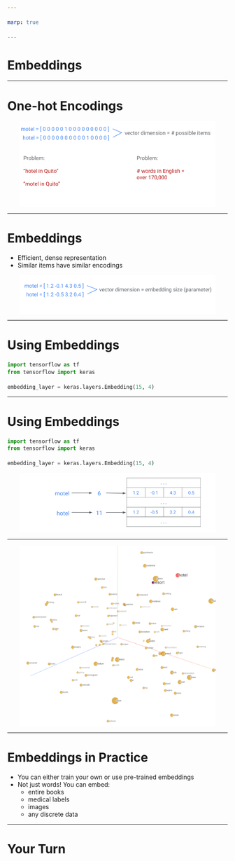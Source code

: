 ```yaml
---

marp: true

---
```


<style>
img[alt~="center"] {
  display: block;
  margin: 0 auto;
}
</style>

# Embeddings

---

# One-hot Encodings

![center](res/embeddings01.png)

<!--
Suppose we’re working with input data with a large number of possible categories, such as words. Our machine learning models can’t work directly on words; they need to take a vector of numbers as input. Traditionally we could do this using a “one-hot encoding” (as shown). 

The dimension of the vectors is the number of possible items. In this case that's words. Each column in the vector corresponds to a different word. In this example the sixth position in a vector corresponds to the word "motel," so "motel" is encoded as a vector with five leading 0's, a 1 in the 6th position and 0's everywhere after. Similarly, the 11th position corresponds to the word "hotel." 

But hotel and motel are very similar words. They are spelled similarly AND they have similar meaning. When thinking about the vector encodings of these two words, it seems natural to expect that they will be close together in space. 

This has two main problems:
1) Similar items don’t necessarily have similar encodings (“hotel in Quito” may not lead to similar search results as “motel in Quito”).
2) We may need huge vectors to encode all possible items.

* Image name: res/embeddings01.png
  * Repo link: https://github.com/google/applied-machine-learning-intensive/tree/master/content/06_other_models/02_embeddings/res/embeddings01.png
  * Source https://github.com/google/applied-machine-learning-intensive/tree/master/content/06_other_models/02_embeddings/res/embeddings01.png by Author Google LLC under License Copyright [2020] Google LLC.
-->

---

# Embeddings

* Efficient, dense representation
* Similar items have similar encodings

![center](res/embeddings02.png)

<!--
Instead of restricting ourselves to 0's and 1's, we can fill the vectors with real numbers. This will give us more flexibility, and will allow similar words to have similar encodings. 

The embedding dimension is a hyperparameter that is specified by the user. Embeddings can be used for dimensionality reduction. In particular, if we specify an embedding dimension that is lower than the total number of items (i.e., words) in your dataset, then we have reduced the total dimension of our dataset. 

In this simple example, "hotel" and "motel" are words coming from a dataset containing 15 total words. When we did a simple one-hot encoding, our encodings for "hotel" and "motel" were each 1x15 vectors. That means they come from a 15-dimensional vector space. Now, after using an embedding, we see that we have four dimensional encodings for both "hotel" and "motel."

Higher dimension = more descriptive, but the model takes more data and more time to learn.

* Image name: res/embeddings02.png
  * Repo link: https://github.com/google/applied-machine-learning-intensive/tree/master/content/06_other_models/02_embeddings/res/embeddings02.png
  * Source https://github.com/google/applied-machine-learning-intensive/tree/master/content/06_other_models/02_embeddings/res/embeddings02.png by Author Google LLC under License Copyright [2020] Google LLC.
-->

---

# Using Embeddings

```python
import tensorflow as tf
from tensorflow import keras

embedding_layer = keras.layers.Embedding(15, 4)
```

<!--
The first number, 15, is the number of possible items.
The second number, 4, is your chosen embedding size.

Instead of manually specifying embedding values, we can train them. (They are treated similarly to weights learned by the model during training.)

No separate training process is needed; they are treated as another hidden layer.

-->

---

# Using Embeddings

```python
import tensorflow as tf
from tensorflow import keras

embedding_layer = keras.layers.Embedding(15, 4)
```

![center](res/embeddings03.png)

<!--
Similar to a Python dictionary or hash table, the embedding layer acts as a “lookup table” where each item has a unique index that is used to look up its corresponding embedding. This particular table has 15 rows, corresponding to unique items, and 4 columns, one for each embedding dimension. You’ll investigate this more in the colab.

* Image name: res/embeddings03.png
  * Repo link: https://github.com/google/applied-machine-learning-intensive/tree/master/content/06_other_models/02_embeddings/res/embeddings03.png
  * Source https://github.com/google/applied-machine-learning-intensive/tree/master/content/06_other_models/02_embeddings/res/embeddings03.png by Author Google LLC under License Copyright [2020] Google LLC.
-->

---

![center](res/embeddings04.png)

<!--
One of the big advantages of embeddings is that they can meaningfully represent items and relationships between items in a way we can easily visualize. Here we can see the embeddings for “hotel” and “resort” are fairly close. Based on the dataset used to train these embeddings, this means these two words are used in similar contexts.

* Image name: res/embeddings04.png
  * Repo link: https://github.com/google/applied-machine-learning-intensive/tree/master/content/06_other_models/02_embeddings/res/embeddings04.png
  * Source https://github.com/google/applied-machine-learning-intensive/tree/master/content/06_other_models/02_embeddings/res/embeddings04.png by Author Google LLC under License Copyright [2020] Google LLC.
-->

---

# Embeddings in Practice

* You can either train your own or use pre-trained embeddings
* Not just words! You can embed:
  * entire books
  * medical labels
  * images
  * any discrete data

---
  
# Your Turn
  
<!--
Let’s work on the Embeddings colab, where we can apply these skills to:
* Training your own embeddings
* Visualizing your trained embeddings
-->
